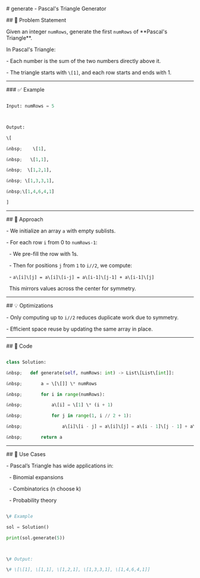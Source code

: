 \# generate - Pascal's Triangle Generator



\## 📘 Problem Statement



Given an integer `numRows`, generate the first `numRows` of \*\*Pascal's Triangle\*\*.



In Pascal's Triangle:

\- Each number is the sum of the two numbers directly above it.

\- The triangle starts with `\[1]`, and each row starts and ends with 1.



---



\### ✅ Example



```python

Input: numRows = 5



Output:

\[

&nbsp;    \[1],

&nbsp;   \[1,1],

&nbsp;  \[1,2,1],

&nbsp; \[1,3,3,1],

&nbsp;\[1,4,6,4,1]

]

```



---



\## 🧠 Approach



\- We initialize an array `a` with empty sublists.

\- For each row `i` from 0 to `numRows-1`:

&nbsp; - We pre-fill the row with 1s.

&nbsp; - Then for positions `j` from `1` to `i//2`, we compute:

&nbsp;   - `a\[i]\[j] = a\[i]\[i-j] = a\[i-1]\[j-1] + a\[i-1]\[j]`  

&nbsp;   This mirrors values across the center for symmetry.



---



\## 💡 Optimizations



\- Only computing up to `i//2` reduces duplicate work due to symmetry.

\- Efficient space reuse by updating the same array in place.



---



\## 📄 Code



```python

class Solution:

&nbsp;   def generate(self, numRows: int) -> List\[List\[int]]:

&nbsp;       a = \[\[]] \* numRows

&nbsp;       for i in range(numRows):

&nbsp;           a\[i] = \[1] \* (i + 1)

&nbsp;           for j in range(1, i // 2 + 1):

&nbsp;               a\[i]\[i - j] = a\[i]\[j] = a\[i - 1]\[j - 1] + a\[i - 1]\[j]

&nbsp;       return a

```



---



\## 📂 Use Cases



\- Pascal’s Triangle has wide applications in:

&nbsp; - Binomial expansions

&nbsp; - Combinatorics (n choose k)

&nbsp; - Probability theory



```python

\# Example

sol = Solution()

print(sol.generate(5))



\# Output:

\# \[\[1], \[1,1], \[1,2,1], \[1,3,3,1], \[1,4,6,4,1]]

```



